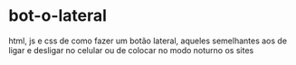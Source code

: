 # bot-o-lateral
html, js e css de como fazer um botão lateral, aqueles semelhantes aos de ligar e desligar no celular ou de colocar no modo noturno os sites
